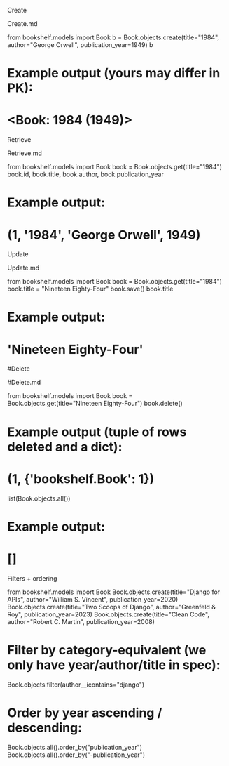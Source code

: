 Create

Create.md

from bookshelf.models import Book
b = Book.objects.create(title="1984", author="George Orwell", publication_year=1949)
b
# Example output (yours may differ in PK):
# <Book: 1984 (1949)>

Retrieve

Retrieve.md

from bookshelf.models import Book
book = Book.objects.get(title="1984")
book.id, book.title, book.author, book.publication_year
# Example output:
# (1, '1984', 'George Orwell', 1949)

Update

Update.md

from bookshelf.models import Book
book = Book.objects.get(title="1984")
book.title = "Nineteen Eighty-Four"
book.save()
book.title
# Example output:
# 'Nineteen Eighty-Four'


#Delete

#Delete.md

from bookshelf.models import Book
book = Book.objects.get(title="Nineteen Eighty-Four")
book.delete()
# Example output (tuple of rows deleted and a dict):
# (1, {'bookshelf.Book': 1})

list(Book.objects.all())
# Example output:
# []



Filters + ordering 

from bookshelf.models import Book
Book.objects.create(title="Django for APIs", author="William S. Vincent", publication_year=2020)
Book.objects.create(title="Two Scoops of Django", author="Greenfeld & Roy", publication_year=2023)
Book.objects.create(title="Clean Code", author="Robert C. Martin", publication_year=2008)

# Filter by category-equivalent (we only have year/author/title in spec):
Book.objects.filter(author__icontains="django")

# Order by year ascending / descending:
Book.objects.all().order_by("publication_year")
Book.objects.all().order_by("-publication_year")